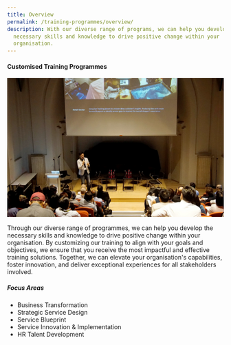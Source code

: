 ```yaml
---
title: Overview
permalink: /training-programmes/overview/
description: With our diverse range of programs, we can help you develop the
  necessary skills and knowledge to drive positive change within your
  organisation.
---
```

#### **Customised Training Programmes**

![](/images/Programmes/programmes_overview.jpg)

Through our diverse range of programmes, we can help you develop the necessary skills and knowledge to drive positive change within your organisation. By customizing our training to align with your goals and objectives, we ensure that you receive the most impactful and effective training solutions. Together, we can elevate your organisation's capabilities, foster innovation, and deliver exceptional experiences for all stakeholders involved. 

##### **Focus Areas**
* Business Transformation 
* Strategic Service Design 
* Service Blueprint 
* Service Innovation & Implementation 
* HR Talent Development
